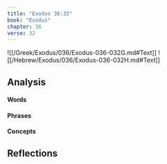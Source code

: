 ```yaml
---
title: "Exodus 36:32"
book: "Exodus"
chapter: 36
verse: 32
---
```

![[/Greek/Exodus/036/Exodus-036-032G.md#Text]]
![[/Hebrew/Exodus/036/Exodus-036-032H.md#Text]]

## Analysis

#### Words

#### Phrases

#### Concepts

## Reflections
